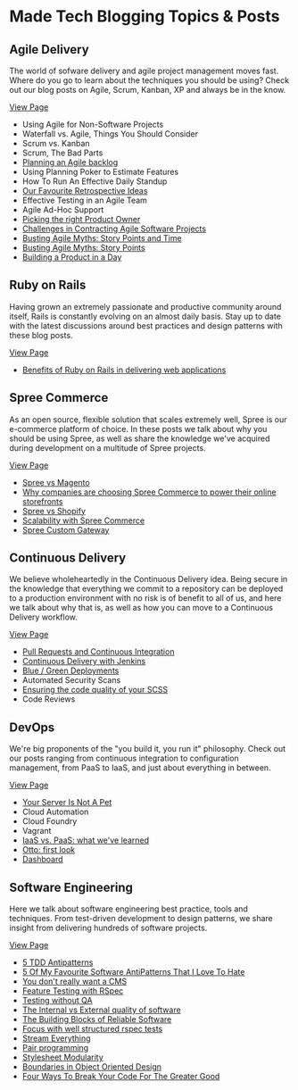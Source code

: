 # Made Tech Blogging Topics & Posts

## Agile Delivery
The world of sofware delivery and agile project management moves fast. Where do you go to learn about the techniques you should be using? Check out our blog posts on Agile, Scrum, Kanban, XP and always be in the know.

[View Page](https://www.madetech.com/news/tag/agile)

* Using Agile for Non-Software Projects
* Waterfall vs. Agile, Things You Should Consider
* Scrum vs. Kanban
* Scrum, The Bad Parts
* [Planning an Agile backlog](https://www.madetech.com/blog/planning-an-agile-backlog)
* Using Planning Poker to Estimate Features
* How To Run An Effective Daily Standup
* [Our Favourite Retrospective Ideas](https://www.madetech.com/news/our-favourite-retrospective-ideas)
* Effective Testing in an Agile Team
* Agile Ad-Hoc Support
* [Picking the right Product Owner](https://www.madetech.com/blog/picking-the-right-product-owner)
* [Challenges in Contracting Agile Software Projects](https://www.madetech.com/news/challenges-in-contracting-agile-software-projects)
* [Busting Agile Myths: Story Points and Time](https://www.madetech.com/news/busting-agile-myths-story-points-and-time)
* [Busting Agile Myths: Story Points](https://www.madetech.com/news/busting-agile-myths-story-points-and-time)
* [Building a Product in a Day](https://www.madetech.com/news/building-a-product-in-a-day)

## Ruby on Rails
Having grown an extremely passionate and productive community around itself, Rails is constantly evolving on an almost daily basis. Stay up to date with the latest discussions around best practices and design patterns with these blog posts.

[View Page](https://www.madetech.com/news/tag/ruby-on-rails)

* [Benefits of Ruby on Rails in delivering web applications](posts/benefits_of_ruby_on_rails.md)

## Spree Commerce
As an open source, flexible solution that scales extremely well, Spree is our e-commerce platform of choice. In these posts we talk about why you should be using Spree, as well as share the knowledge we've acquired during development on a multitude of Spree projects.

[View Page](https://www.madetech.com/news/tag/spree-commerce)

* [Spree vs Magento](https://www.madetech.com/news/spree-vs-magento)
* [Why companies are choosing Spree Commerce to power their online storefronts](https://www.madetech.com/news/why-companies-are-choosing-spree-commerce-to-power-their-online-storefronts)
* [Spree vs Shopify](https://www.madetech.com/news/spree-vs-shopify)
* [Scalability with Spree Commerce](https://www.madetech.com/news/spree-scalability)
* [Spree Custom Gateway](https://www.madetech.com/news/spree-custom-gateway)

## Continuous Delivery
We believe wholeheartedly in the Continuous Delivery idea. Being secure in the knowledge that everything we commit to a repository can be deployed to a production environment with no risk is of benefit to all of us, and here we talk about why that is, as well as how you can move to a Continuous Delivery workflow.

[View Page](https://www.madetech.com/news/tag/continuous-delivery)

* [Pull Requests and Continuous Integration](https://www.madetech.com/blog/pull-requests-and-continuous-integration)
* [Continuous Delivery with Jenkins](https://www.madetech.com/blog/continuous-delivery-with-jenkins)
* [Blue / Green Deployments](posts/green_blue_deploys.md)
* Automated Security Scans
* [Ensuring the code quality of your SCSS](https://www.madetech.com/blog/ensuring-the-code-quality-of-your-scss)
* Code Reviews

## DevOps

We're big proponents of the "you build it, you run it" philosophy. Check out our posts ranging from continuous integration to configuration management, from PaaS to IaaS, and just about everything in between.

[View Page](https://www.madetech.com/news/tag/devops)

* [Your Server Is Not A Pet](posts/your_server_is_not_a_pet.md)
* Cloud Automation
* Cloud Foundry
* Vagrant
* [IaaS vs. PaaS: what we've learned](posts/iaas_vs_paas_what_weve_learned.md)
* [Otto: first look](posts/otto-first-look.md)
* [Dashboard](posts/all_looking_rather_dashing.md)

## Software Engineering

Here we talk about software engineering best practice, tools and techniques. From test-driven development to design patterns, we share insight from delivering hundreds of software projects.

[View Page](https://www.madetech.com/news/tag/software-development)

* [5 TDD Antipatterns](posts/5_tdd_antipaterns.md)
* [5 Of My Favourite Software AntiPatterns That I Love To Hate](posts/5_of_my_favourite_most_hated_software_antipatterns.md)
* [You don't really want a CMS](https://www.madetech.com/blog/you-dont-really-want-a-cms)
* [Feature Testing with RSpec](https://www.madetech.com/blog/feature-testing-with-rspec)
* [Testing without QA](posts/testing_without_qa.md)
* [The Internal vs External quality of software](https://www.madetech.com/blog/internal-vs-external-quality-of-software)
* [The Building Blocks of Reliable Software](https://www.madetech.com/blog/the_building-blocks-of-reliable-software)
* [Focus with well structured rspec tests](posts/tdd_rspec.md)
* [Stream Everything](posts/stream_everything.md)
* [Pair programming](posts/pair_programming.md)
* [Stylesheet Modularity](posts/stylesheet_modularity.md)
* [Boundaries in Object Oriented Design](posts/boundaries_in_ood.md)
* [Four Ways To Break Your Code For The Greater Good](https://www.madetech.com/blog/mutation-testing-fuzz-testing-fault-injection-bebugging)
